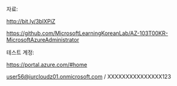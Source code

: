 자료:

http://bit.ly/3blXPiZ

https://github.com/MicrosoftLearningKoreanLab/AZ-103T00KR-MicrosoftAzureAdministrator



테스트 계정:

https://portal.azure.com/#home

user56@iurcloudz01.onmicrosoft.com / XXXXXXXXXXXXXXX123
